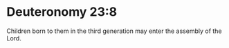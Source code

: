 # Deuteronomy 23:8

Children born to them in the third generation may enter the assembly of the Lord.
